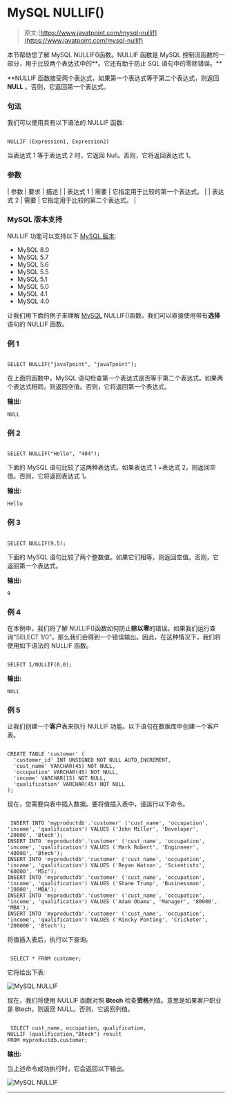 # MySQL NULLIF()

> 原文:[https://www.javatpoint.com/mysql-nullif](https://www.javatpoint.com/mysql-nullif)

本节帮助您了解 MySQL NULLIF()函数。NULLIF 函数是 MySQL 控制流函数的一部分，用于比较两个表达式中的**。它还有助于防止 SQL 语句中的零除错误。**

 **NULLIF 函数接受两个表达式，如果第一个表达式等于第二个表达式，则返回 **NULL** 。否则，它返回第一个表达式。

### 句法

我们可以使用具有以下语法的 NULLIF 函数:

```

NULLIF (Expression1, Expression2)

```

当表达式 1 等于表达式 2 时，它返回 Null。否则，它将返回表达式 1。

### 参数

| 参数 | 要求 | 描述 |
| 表达式 1 | 需要 | 它指定用于比较的第一个表达式。 |
| 表达式 2 | 需要 | 它指定用于比较的第二个表达式。 |

### MySQL 版本支持

NULLIF 功能可以支持以下 [MySQL 版本](https://www.javatpoint.com/mysql-versions):

*   MySQL 8.0
*   MySQL 5.7
*   MySQL 5.6
*   MySQL 5.5
*   MySQL 5.1
*   MySQL 5.0
*   MySQL 4.1
*   MySQL 4.0

让我们用下面的例子来理解 [MySQL](https://www.javatpoint.com/mysql-tutorial) NULLIF()函数。我们可以直接使用带有**选择**语句的 NULLIF 函数。

### 例 1

```

SELECT NULLIF("javaTpoint", "javaTpoint");

```

在上面的函数中，MySQL 语句检查第一个表达式是否等于第二个表达式。如果两个表达式相同，则返回空值。否则，它将返回第一个表达式。

**输出:**

```
NULL

```

### 例 2

```

SELECT NULLIF("Hello", "404");

```

下面的 MySQL 语句比较了这两种表达式。如果表达式 1 =表达式 2，则返回空值。否则，它将返回表达式 1。

**输出:**

```
Hello

```

### 例 3

```

SELECT NULLIF(9,5);

```

下面的 MySQL 语句比较了两个整数值。如果它们相等，则返回空值。否则，它返回第一个表达式。

**输出:**

```
9

```

### 例 4

在本例中，我们将了解 NULLIF()函数如何防止**除以零**的错误。如果我们运行查询“SELECT 1/0”，那么我们会得到一个错误输出。因此，在这种情况下，我们将使用如下语法的 NULLIF 函数。

```

SELECT 1/NULLIF(0,0);

```

**输出:**

```
NULL

```

### 例 5

让我们创建一个**客户**表来执行 NULLIF 功能。以下语句在数据库中创建一个客户表。

```

CREATE TABLE 'customer' (
  'customer_id' INT UNSIGNED NOT NULL AUTO_INCREMENT,
  'cust_name' VARCHAR(45) NOT NULL,
  'occupation' VARCHAR(45) NOT NULL,
  'income' VARCHAR(15) NOT NULL,
  'qualification' VARCHAR(45) NOT NULL
);

```

现在，您需要向表中插入数据。要将值插入表中，请运行以下命令。

```

 INSERT INTO 'myproductdb'.'customer' ('cust_name', 'occupation', 'income', 'qualification') VALUES ('John Miller', 'Developer', '20000', 'Btech');
INSERT INTO 'myproductdb'.'customer' ('cust_name', 'occupation', 'income', 'qualification') VALUES ('Mark Robert', 'Enginneer', '40000', 'Btech');
INSERT INTO 'myproductdb'.'customer' ('cust_name', 'occupation', 'income', 'qualification') VALUES ('Reyan Watson', 'Scientists', '60000', 'MSc');
INSERT INTO 'myproductdb'.'customer' ('cust_name', 'occupation', 'income', 'qualification') VALUES ('Shane Trump', 'Businessman', '10000', 'MBA');
INSERT INTO 'myproductdb'.'customer' ('cust_name', 'occupation', 'income', 'qualification') VALUES ('Adam Obama', 'Manager', '80000', 'MBA');
INSERT INTO 'myproductdb'.'customer' ('cust_name', 'occupation', 'income', 'qualification') VALUES ('Rincky Ponting', 'Cricketer', '200000', 'Btech');

```

将值插入表后，执行以下查询。

```

 SELECT * FROM customer;

```

它将给出下表:

![MySQL NULLIF](../Images/7ce18f3e33ae9c46458b8377ae013e82.png)

现在，我们将使用 NULLIF 函数对照 **Btech** 检查**资格**列值。意思是如果客户职业是 Btech，则返回 NULL。否则，它返回列值。

```

 SELECT cust_name, occupation, qualification, 
NULLIF (qualification,"Btech") result 
FROM myproductdb.customer;

```

**输出:**

当上述命令成功执行时，它会返回以下输出。

![MySQL NULLIF](../Images/276dec018d56440c085c270849351fee.png)

* * ***